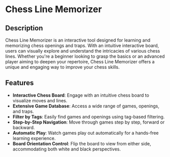# Chess Line Memorizer

## Description

Chess Line Memorizer is an interactive tool designed for learning and memorizing chess openings and traps. With an intuitive interactive board, users can visually explore and understand the intricacies of various chess lines. Whether you're a beginner looking to grasp the basics or an advanced player aiming to deepen your repertoire, Chess Line Memorizer offers a unique and engaging way to improve your chess skills.

## Features

- **Interactive Chess Board**: Engage with an intuitive chess board to visualize moves and lines.
- **Extensive Game Database**: Access a wide range of games, openings, and traps.
- **Filter by Tags**: Easily find games and openings using tag-based filtering.
- **Step-by-Step Navigation**: Move through games step by step, forward or backward.
- **Automatic Play**: Watch games play out automatically for a hands-free learning experience.
- **Board Orientation Control**: Flip the board to view from either side, accommodating both white and black perspectives.
